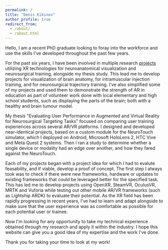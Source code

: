 ```yaml
---
permalink: /
title: "Denis Kikinov"
author_profile: true
redirect_from: 
  - /about/
  - /about.html
---
```


Hello, I am a recent PhD graduate looking to foray into the workforce and use the skills I've developed throughout the past few years.

 For the past six years, I have been involved in multiple research [projects](/portfolio/) utilizing XR technologies for neuroanatomical visualization and neurosurgical training, alongside my thesis study. This lead me to develop projects for visualization of brain anatomy, for intramuscular injection training, and for neurosurgical trajectory training. I’ve also simplified some of my projects and used them to demonstrate the strength of AR in education as part of volunteer work done with local elementary and high school students, such as displaying the parts of the brain; both with a healthy and brain tumour model. 

 My thesis "Evaluating User Performance in Augmented and Virtual Reality for Neurosurgical Targeting Tasks" focused on comparing user training experiences across several AR/VR platforms. I designed and developed near-identical projects, based on a custom module for the NeuroTouch simulator, which I deployed on Android, Microsoft HoloLens 2, HTC Vive and Meta Quest 2 systems. Then I ran a study to determine whether a single device or modality had an edge over another, and how they fared against the NeuroTouch. 

 Each of my projects began with a project idea for which I had to evalute feasability, and if viable, develop a proof of concept. The first step I always took was to check if there were new frameworks, hardware or updates to existing frameworks that could be leveraged better for the specified task. This has led me to develop projects using OpenXR, SteamVR, OculusVR, MRTK and Vuforia while testing out other mobile AR/VR frameworks (such as Lightship ARDK) to evaluate their potential.  As the XR field has been rapidly progressing in recent years, I’ve had to learn and adapt alongside to make sure that the user experience was as comfortable as possible for each potential user or trainee. 

 Now I'm looking for any opportunity to take my technical experience obtained through my research and apply it within the industry. I hope this website can give you a good idea of my expertise and the work I've done.
 

Thank you for taking your time to look at my work!


